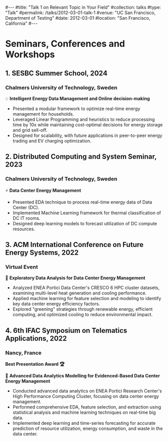 #---
#title: "Talk 1 on Relevant Topic in Your Field"
#collection: talks
#type: "Talk"
#permalink: /talks/2012-03-01-talk-1
#venue: "UC San Francisco, Department of Testing"
#date: 2012-03-01
#location: "San Francisco, California"
#---

# Seminars, Conferences and Workshops 

## 1. SESBC Summer School, 2024
### Chalmers University of Technology, Sweden

💡 **Intelligent Energy Data Management and Online decision-making**
- Presented a modular framework to optimize real-time energy management for households.
- Leveraged Linear Programming and heuristics to reduce processing time by 10x while maintaining cost-optimal decisions for energy storage and grid sell-off.
- Designed for scalability, with future applications in peer-to-peer energy trading and EV charging optimization.

## 2. Distributed Computing and System Seminar, 2023
### Chalmers University of Technology, Sweden

⚡️ **Data Center Energy Management**
- Presented EDA technique to process real-time energy data of Data Center (DC).
- Implemented Machine Learning framework for thermal classification of DC IT rooms.  
- Designed deep learning models to forecast utilization of DC compute resources.

## 3. ACM International Conference on Future Energy Systems, 2022
###  Virtual Event

 🌱 **Exploratory Data Analysis for Data Center Energy Management**

- Analyzed ENEA Portici Data Center's CRESCO 6 HPC cluster datasets, examining multi-level heat generation and cooling performance.
- Applied machine learning for feature selection and modeling to identify key data center energy efficiency factors.
- Explored "greening" strategies through renewable energy, efficient computing, and optimized cooling to reduce environmental impact.

## 4. 6th IFAC Symposium on Telematics Applications, 2022
### Nancy, France
**Best Presentation Award 🏆**

🔋 **Advanced Data Analytics Modelling for Evidenced-Based Data Center Energy Management**

- Conducted advanced data analytics on ENEA Portici Research Center's High Performance Computing Cluster, focusing on data center energy management.
- Performed comprehensive EDA, feature selection, and extraction using statistical analysis and machine learning techniques on real-time big data.
- Implemented deep learning and time-series forecasting for accurate prediction of resource utilization, energy consumption, and waste in the data center.
